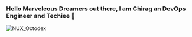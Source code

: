 ### Hello Marveleous Dreamers out there, I am Chirag an DevOps Engineer and Techiee 👋
![NUX_Octodex](https://github.com/Chirag3011/Chirag3011/assets/63345260/1fb5b43e-84c3-4766-a969-22526a28ef64)

<!--
**Chirag3011/Chirag3011** is a ✨ _special_ ✨ repository because its `README.md` (this file) appears on your GitHub profile.

Here are some ideas to get you started:


- 🔭 I’m currently working on ...
- 🌱 I’m currently learning ...
- 👯 I’m looking to collaborate on ...
- 🤔 I’m looking for help with ...
- 💬 Ask me about ...
- 📫 How to reach me: ...
- 😄 Pronouns: ...
- ⚡ Fun fact: ...
-->
